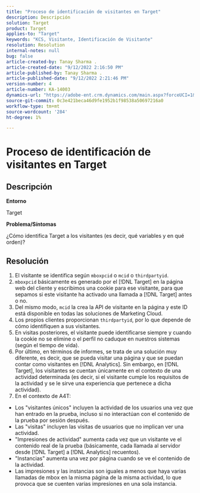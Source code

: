 ```yaml
---
title: "Proceso de identificación de visitantes en Target"
description: Descripción
solution: Target
product: Target
applies-to: "Target"
keywords: "KCS, Visitante, Identificación de Visitante"
resolution: Resolution
internal-notes: null
bug: false
article-created-by: Tanay Sharma .
article-created-date: "9/12/2022 2:16:50 PM"
article-published-by: Tanay Sharma .
article-published-date: "9/12/2022 2:21:46 PM"
version-number: 4
article-number: KA-14003
dynamics-url: "https://adobe-ent.crm.dynamics.com/main.aspx?forceUCI=1&pagetype=entityrecord&etn=knowledgearticle&id=31f96d89-a532-ed11-9db1-002248086735"
source-git-commit: 0c3e421beca46d9fe1952b1f98538a50697216a0
workflow-type: tm+mt
source-wordcount: '284'
ht-degree: 1%

---
```


# Proceso de identificación de visitantes en Target

## Descripción


<b>Entorno</b>

Target



<b>Problema/Síntomas</b>

¿Cómo identifica Target a los visitantes (es decir, qué variables y en qué orden)?


## Resolución


1. El visitante se identifica según `mboxpcid` o `mcid` o `thirdpartyid`.
2. `mboxpcid` básicamente es generado por el [!DNL Target] en la página web del cliente y escribimos una cookie para ese visitante, para que sepamos si este visitante ha activado una llamada a [!DNL Target] antes o no.
3. Del mismo modo, `mcid` la crea la API de visitante en la página y este ID está disponible en todas las soluciones de Marketing Cloud.
4. Los propios clientes proporcionan `thirdpartyid`, por lo que depende de cómo identifiquen a sus visitantes.
5. En visitas posteriores, el visitante puede identificarse siempre y cuando la cookie no se elimine o el perfil no caduque en nuestros sistemas (según el tiempo de vida).
6. Por último, en términos de informes, se trata de una solución muy diferente, es decir, que se pueda visitar una página y que se puedan contar como visitantes en [!DNL Analytics]. Sin embargo, en [!DNL Target], los visitantes se cuentan únicamente en el contexto de una actividad determinada (es decir, si el visitante cumple los requisitos de la actividad y se le sirve una experiencia que pertenece a dicha actividad).
7. En el contexto de A4T:


- Los &quot;visitantes únicos&quot; incluyen la actividad de los usuarios una vez que han entrado en la prueba, incluso si no interactúan con el contenido de la prueba por sesión después.
- Las &quot;visitas&quot; incluyen las visitas de usuarios que no implican ver una actividad.
- &quot;Impresiones de actividad&quot; aumenta cada vez que un visitante ve el contenido real de la prueba (básicamente, cada llamada al servidor desde [!DNL Target] a [!DNL Analytics] recuentos).
- &quot;Instancias&quot; aumenta una vez por página cuando se ve el contenido de la actividad.
- Las impresiones y las instancias son iguales a menos que haya varias llamadas de mbox en la misma página de la misma actividad, lo que provoca que se cuenten varias impresiones en una sola instancia.

